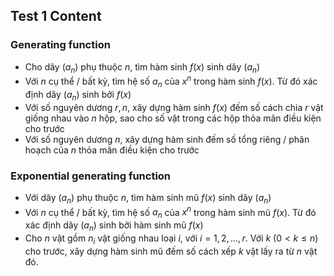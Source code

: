 ## Test 1 Content
### Generating function
* Cho dãy $(a_n)$ phụ thuộc $n$, tìm hàm sinh $f(x)$ sinh dãy $(a_n)$
* Với $n$ cụ thể / bất kỳ, tìm hệ số $a_n$ của $x^n$ trong hàm sinh $f(x)$. 
Từ đó xác định dãy $(a_n)$ sinh bởi $f(x)$
* Với số nguyên dương $r, n$, xây dựng hàm sinh $f(x)$ đếm số cách chia $r$ vật giống nhau vào $n$ hộp, sao cho số vật trong các hộp thỏa mãn điều kiện cho trước
* Với số nguyên dương $n$, xây dựng hàm sinh đếm số tổng riêng / phân hoạch của $n$ thỏa mãn điều kiện cho trước

### Exponential generating function
* Với dãy $(a_n)$ phụ thuộc $n$, tìm hàm sinh mũ $f(x)$ sinh dãy $(a_n)$
* Với $n$ cụ thể / bất kỳ, tìm hệ số $a_n$ của $x^n$ trong hàm sinh mũ $f(x)$.
Từ đó xác định dãy $(a_n)$ sinh bởi hàm sinh mũ $f(x)$
* Cho $n$ vật gồm $n_i$ vật giống nhau loại $i$, với $i = 1, 2,\ldots, r$. 
Với $k$ ($0 < k \le n$) cho trước, xây dựng hàm sinh mũ đếm số cách xếp $k$ vật lấy ra từ $n$ vật đó.
